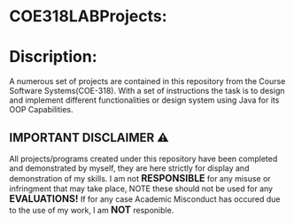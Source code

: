 # COE318LABProjects:
<h1>Discription:</h1>  
A numerous set of projects are contained in this repository from the Course Software Systems(COE-318). With a set of instructions the task is to design and implement different functionalities or design system using Java for its OOP Capabilities. 
<br/> 
<h2> IMPORTANT DISCLAIMER ⚠️</h2> 
All projects/programs created under this repository have been completed and demonstrated by myself, they are here strictly for display and demonstration of my skills. I am not <strong><big>RESPONSIBLE</big></strong> for any misuse or infringment that may take place, NOTE these should not be used for any <strong><big>EVALUATIONS!</big></strong> If for any case Academic Misconduct has occured due to the use of my work, I am <strong><big>NOT</big></strong> responible. 
